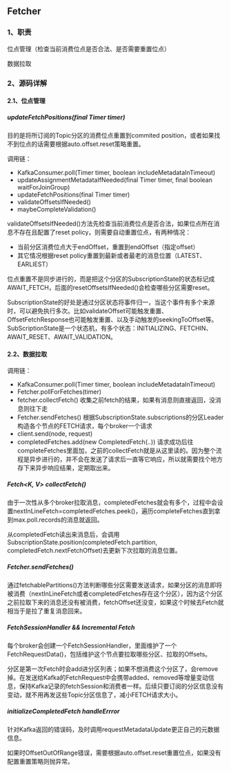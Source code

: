 ## Fetcher

### 1、职责

位点管理（检查当前消费位点是否合法、是否需要重置位点）

数据拉取



### 2、源码详解

#### 2.1、位点管理

##### updateFetchPositions(final Timer timer)

目的是将所订阅的Topic分区的消费位点重置到commited position，或者如果找不到位点的话需要根据auto.offset.reset策略重置。

调用链：

+ KafkaConsumer.poll(Timer timer, boolean includeMetadataInTimeout)
+ updateAssignmentMetadataIfNeeded(final Timer timer, final boolean waitForJoinGroup)
+ updateFetchPositions(final Timer timer)
+ validateOffsetsIfNeeded()
+ maybeCompleteValidation()

validateOffsetsIfNeeded()方法先检查当前消费位点是否合法，如果位点所在消息不存在且配置了reset policy，则需要自动重置位点，有两种情况：

+ 当前分区消费位点大于endOffset，重置到endOffset（指定offset）
+ 其它情况根据reset policy重置到最新或者最老的消息位置（LATEST、EARLIEST）

位点重置不是同步进行的，而是把这个分区的SubscriptionState的状态标记成AWAIT_FETCH，后面的resetOffsetsIfNeeded()会检查哪些分区需要reset。

SubscriptionState的好处是通过分区状态将事件归一，当这个事件有多个来源时，可以避免执行多次。比如validateOffset可能触发重置、OffsetFetchResponse也可能触发重置、以及手动触发的seekingToOffset等。SubScriptionState是一个状态机，有多个状态：INITIALIZING、FETCHIN、AWAIT_RESET、AWAIT_VALIDATION。



#### 2.2、数据拉取

调用链：

+ KafkaConsumer.poll(Timer timer, boolean includeMetadataInTimeout)
+ Fetcher.pollForFetches(timer)
+ fetcher.collectFetch() 收集之前fetch的结果，如果有消息则直接返回，没消息则往下走
+ Fetcher.sendFetches() 根据SubscriptionState.subscriptions的分区Leader构造各个节点的FETCH请求，每个broker一个请求
+ client.send(node, request)
+ completedFetches.add(new CompletedFetch(..)) 请求成功后往completeFetches里面加，之前的collectFetch就是从这里读的。因为整个流程是异步进行的，并不会在发送了请求后一直等它响应，所以就需要找个地方存下来异步响应结果，定期取出来。

##### Fetch<K, V> collectFetch()

由于一次性从多个broker拉取消息，completedFetches就会有多个，过程中会设置nextInLineFetch=completedFetches.peek()，遍历completeFetches直到拿到max.poll.records的消息就返回。

从completedFetch读出来消息后，会调用SubscriptionState.position(completedFetch.partition,  completedFetch.nextFetchOffset)去更新下次拉取的消息位置。

##### Fetcher.sendFetches()

通过fetchablePartitions()方法判断哪些分区需要发送请求，如果分区的消息即将被消费（nextInLineFetch或者completedFetches存在这个分区），因为这个分区之前拉取下来的消息还没有被消费，fetchOffset还没变，如果这个时候去Fetch就相当于是拉了重复消息回来。

##### FetchSessionHandler && Incremental Fetch

每个broker会创建一个FetchSessionHandler，里面维护了一个FetchRequestData()，包括维护这个节点要拉取哪些分区、拉取的Offsets。

分区是第一次Fetch时会add进分区列表；如果不想消费这个分区了，会remove掉。在发送给Kafka的FetchRequest中会携带added、removed等增量变动信息，保持Kafka记录的fetchSession和消费者一样。后续只要订阅的分区信息没有变动，就不用再发这些Topic分区信息了，减小FETCH请求大小。

##### initializeCompletedFetch  handleErrror

针对Kafka返回的错误码，及时调用requestMetadataUpdate更正自己的元数据信息。

如果时OffsetOutOfRange错误，需要根据auto.offset.reset重置位点，如果没有配置重置策略则抛异常。

